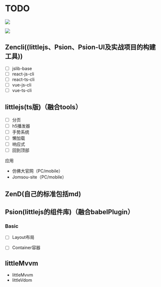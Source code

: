 # TODO

![](https://ws1.sinaimg.cn/mw690/005Pf0eLgy1fv8c49d4tpj30ij0eg74g.jpg)

![](https://ws1.sinaimg.cn/mw690/005Pf0eLgy1fv9ebsijytj30sv0s6jsj.jpg)

## Zencli((littlejs、Psion、Psion-UI及实战项目的构建工具))
- [ ] jslib-base
- [ ] react-js-cli
- [ ] react-ts-cli
- [ ] vue-js-cli
- [ ] vue-ts-cli

## littlejs(ts版)（融合tools）
- [ ] 分页
- [ ] h5播发器
- [ ] 手势系统
- [ ] 懒加载
- [ ] 响应式
- [ ] 回到顶部

应用
- 仿佛大官网（PC/mobile）
- Jomsou-site（PC/mobile）

## ZenD(自己的标准包括md)

## Psion(littlejs的组件库)（融合babelPlugin）
### Basic
- [ ] Layout布局
- [ ] Container容器


## littleMvvm
- littleMvvm
- littleVdom